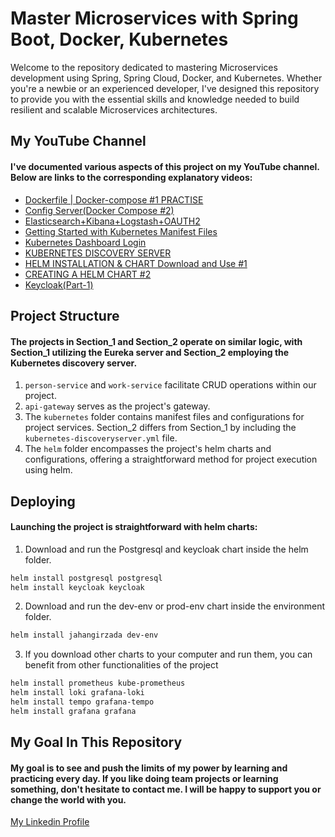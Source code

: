 # Master Microservices with Spring Boot, Docker, Kubernetes

Welcome to the repository dedicated to mastering Microservices development using Spring, Spring Cloud, Docker, and Kubernetes. Whether you're a newbie or an experienced developer, I've designed this repository to provide you with the essential skills and knowledge needed to build resilient and scalable Microservices architectures.

## My YouTube Channel
#### I've documented various aspects of this project on my YouTube channel. Below are links to the corresponding explanatory videos:

- [Dockerfile | Docker-compose #1 PRACTISE](https://youtu.be/-pKkNqF5bqA?si=3h4tka7r9APmWKHz)
- [Config Server(Docker Compose #2)](https://youtu.be/45s_errticE?si=4pssZy01DGfMOm5f)
- [Elasticsearch+Kibana+Logstash+OAUTH2](https://youtu.be/BrQIEouK7Hg?si=y8vjx3bVqd-XoCRl)
- [Getting Started with Kubernetes Manifest Files](https://youtu.be/RiJ_H9W0-Jw?si=1GwkxQPenviJ2LN5)
- [Kubernetes Dashboard Login](https://youtu.be/bvAHo0AVxQ4?si=W1rdM3mw-8J5_n0R)
- [KUBERNETES DISCOVERY SERVER](https://youtu.be/rVZ1O5SG_-I?si=5WPY7tpEXfmO6iC_)
- [HELM INSTALLATION & CHART Download and Use #1](https://youtu.be/-ZNL3AuL-Lo?si=ySgaedBAl0TEhnek)
- [CREATING A HELM CHART #2](https://youtu.be/9uHKI-5l7Q8?si=CsIhnwjmqRmKPt09)
- [Keycloak(Part-1)](https://youtu.be/wb3AoNVisB4?si=Ejk5PJs5EEJmYW1u)

## Project Structure
#### The projects in Section_1 and Section_2 operate on similar logic, with Section_1 utilizing the Eureka server and Section_2 employing the Kubernetes discovery server.

1. `person-service` and `work-service` facilitate CRUD operations within our project.
2. `api-gateway` serves as the project's gateway.
3. The `kubernetes` folder contains manifest files and configurations for project services. Section_2 differs from Section_1 by including the `kubernetes-discoveryserver.yml` file.
4. The `helm` folder encompasses the project's helm charts and configurations, offering a straightforward method for project execution using helm.

## Deploying

#### Launching the project is straightforward with helm charts:


1. Download and run the Postgresql and keycloak chart inside the helm folder.
```sh
helm install postgresql postgresql
helm install keycloak keycloak
```
2. Download and run the dev-env or prod-env chart inside the environment folder.
```sh
helm install jahangirzada dev-env
```
3.  If you download other charts to your computer and run them, you can benefit from other functionalities of the project
```sh
helm install prometheus kube-prometheus
helm install loki grafana-loki
helm install tempo grafana-tempo
helm install grafana grafana
```

## My Goal In This Repository

#### My goal is to see and push the limits of my power by learning and practicing every day. If you like doing team projects or learning something, don't hesitate to contact me. I will be happy to support you or change the world with you.

[My Linkedin Profile](https://www.linkedin.com/in/jahangirzadanurlan/ "My Linkedin Profile")

